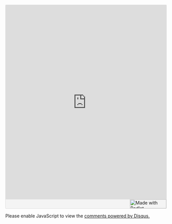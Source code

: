 <div class="padlet-embed" style="border:1px solid rgba(0,0,0,0.1);border-radius:2px;box-sizing:border-box;overflow:hidden;position:relative;width:100%;background:#F4F4F4"><p style="padding:0;margin:0"><iframe src="https://padlet.com/embed/wrcwqeryigq7k22c" frameborder="0" allow="camera;microphone;geolocation" style="width:100%;height:608px;display:block;padding:0;margin:0"></iframe></p><div style="display:flex;align-items:center;justify-content:end;margin:0;height:28px"><a href="https://padlet.com?ref=embed" style="display:block;flex-grow:0;margin:0;border:none;padding:0;text-decoration:none" target="_blank"><div style="display:flex;align-items:center;"><img src="https://padlet.net/embeds/made_with_padlet_2022.png" width="114" height="28" style="padding:0;margin:0;background:0 0;border:none;box-shadow:none" alt="Made with Padlet"></div></a></div></div>

<div id="disqus_thread"></div>

<script>

    /**

    *  RECOMMENDED CONFIGURATION VARIABLES: EDIT AND UNCOMMENT THE SECTION BELOW TO INSERT DYNAMIC VALUES FROM YOUR PLATFORM OR CMS.

    *  LEARN WHY DEFINING THESE VARIABLES IS IMPORTANT: https://disqus.com/admin/universalcode/#configuration-variables    */

    /*

    var disqus_config = function () {

    this.page.url = PAGE_URL;  // Replace PAGE_URL with your page's canonical URL variable

    this.page.identifier = PAGE_IDENTIFIER; // Replace PAGE_IDENTIFIER with your page's unique identifier variable

    };

    */

    (function() { // DON'T EDIT BELOW THIS LINE

    var d = document, s = d.createElement('script');

    s.src = 'https://exhitbion-1.disqus.com/embed.js';

    s.setAttribute('data-timestamp', +new Date());

    (d.head || d.body).appendChild(s);

    })();

</script>

<noscript>Please enable JavaScript to view the <a href="https://disqus.com/?ref_noscript">comments powered by Disqus.</a></noscript>
